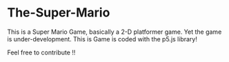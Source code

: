 # The-Super-Mario
This is a Super Mario Game, basically a 2-D platformer game. Yet the game is under-development.
This is Game is coded with the p5.js library!

Feel free to contribute !!
